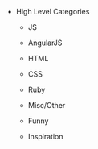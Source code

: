 * High Level Categories
  * JS
  * AngularJS
  * HTML
  * CSS
  
  * Ruby
  * Misc/Other
  * Funny
  * Inspiration

